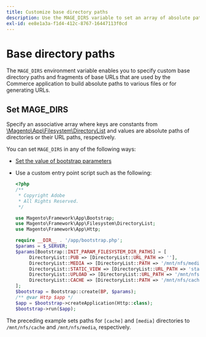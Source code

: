 ```yaml
---
title: Customize base directory paths
description: Use the MAGE_DIRS variable to set an array of absolute paths.
exl-id: ee8e1a3a-f1d4-412c-8767-16447113f0cd
---
```

# Base directory paths

The `MAGE_DIRS` environment variable enables you to specify custom base directory paths and fragments of base URLs that are used by the Commerce application to build absolute paths to various files or for generating URLs.

## Set MAGE_DIRS

Specify an associative array where keys are constants from [\\Magento\\App\\Filesystem\\DirectoryList][directory-list] and values are absolute paths of directories or their URL paths, respectively.

You can set `MAGE_DIRS` in any of the following ways:

- [Set the value of bootstrap parameters](../bootstrap/set-parameters.md)
- Use a custom entry point script such as the following:

   ```php
   <?php
   /**
    * Copyright Adobe
    * All Rights Reserved.
    */

   use Magento\Framework\App\Bootstrap;
   use Magento\Framework\App\Filesystem\DirectoryList;
   use Magento\Framework\App\Http;

   require __DIR__ . '/app/bootstrap.php';
   $params = $_SERVER;
   $params[Bootstrap::INIT_PARAM_FILESYSTEM_DIR_PATHS] = [
        DirectoryList::PUB => [DirectoryList::URL_PATH => ''],
        DirectoryList::MEDIA => [DirectoryList::PATH => '/mnt/nfs/media', DirectoryList::URL_PATH => ''],
        DirectoryList::STATIC_VIEW => [DirectoryList::URL_PATH => 'static'],
        DirectoryList::UPLOAD => [DirectoryList::URL_PATH => '/mnt/nfs/media/upload'],
        DirectoryList::CACHE => [DirectoryList::PATH => '/mnt/nfs/cache'],
   ];
   $bootstrap = Bootstrap::create(BP, $params);
   /** @var Http $app */
   $app = $bootstrap->createApplication(Http::class);
   $bootstrap->run($app);
   ```

The preceding example sets paths for `[cache]` and `[media]` directories to `/mnt/nfs/cache` and `/mnt/nfs/media`, respectively.

<!-- link definitions -->

[directory-list]: https://github.com/magento/magento2/blob/2.4/lib/internal/Magento/Framework/App/Filesystem/DirectoryList.php
